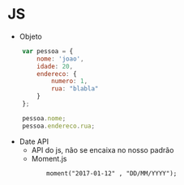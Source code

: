 # JS

* Objeto

```js
    var pessoa = {
        nome: 'joao',
        idade: 20,
        endereco: {
            numero: 1,
            rua: "blabla"
        }
    };

    pessoa.nome;
    pessoa.endereco.rua;
```

* Date API
    * API do js, não se encaixa no nosso padrão
    * Moment.js
        ```
            moment("2017-01-12" , "DD/MM/YYYY");
        ```
    
